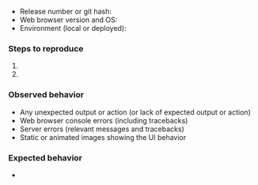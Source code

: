 * Release number or git hash: 
* Web browser version and OS: 
* Environment (local or deployed): 

### Steps to reproduce

1. 
2. 

### Observed behavior
* Any unexpected output or action (or lack of expected output or action)
* Web browser console errors (including tracebacks)
* Server errors (relevant messages and tracebacks)
* Static or animated images showing the UI behavior

### Expected behavior
* 
